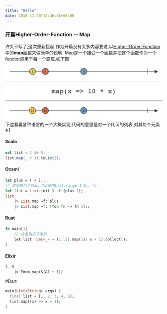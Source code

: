 ```yaml
---
title: "Hello"
date: 2018-11-20T13:36:58+08:00
---
```


### 开篇Higher-Order-Function -- Map
许久不写了,这次重新捡起.作为开篇没有太多内容要说,以[Higher-Order-Function](https://clojurebridge.org/community-docs/docs/clojure/higher-order-function/)中的**map**函数来做简单的说明.
Map是一个接受一个函数并把这个函数作为一个functor应用于每一个原属.如下图
![map](/imgs/map.png)
下边看看各种语言的一个大概实现,代码的意思是对一个[1,5]的列表,对其每个元素➕1

#### Scala
```scala
val list = 1 to 5;
list.map(_ + 1).toList();
```

#### Ocaml
```ocaml
let plus = ( + );;
(* 这里是为了对此,可以使用List.range 1 6;; *)
let list = List.init 5 ~f:(plus 1);
list 
    |> List.map ~f: plus
    |> List.map ~f: (fun fn -> fn 1);;
```

#### Rust
```rust
fn main(){
    // 这里指定下类型
    let list: Vec<_> = (1..5).map(|x| x + 1).collect();
}
```

#### Elixir
```
1..5
    |> Enum.map(&(&1 + 1))
```

#Dart
```dart
main(List<String> args) {
  final list = [1, 2, 3, 4, 5];
  list.map((x) => x + 1);
}
```